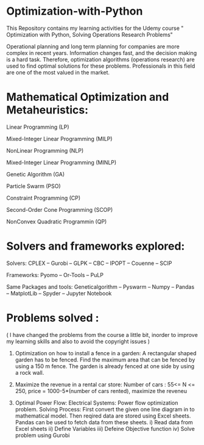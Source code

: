 # Optimization-with-Python
This Repository contains my learning activities for the Udemy course " Optimization with Python, Solving Operations Research Problems"

Operational planning and long term planning for companies are more complex in recent years. Information changes fast, and the decision making is a hard task. Therefore, optimization algorithms (operations research) are used to find optimal solutions for these problems. Professionals in this field are one of the most valued in the market.

 Mathematical Optimization and Metaheuristics:
 =============================================

Linear Programming (LP)

Mixed-Integer Linear Programming (MILP)

NonLinear Programming (NLP)

Mixed-Integer Linear Programming (MINLP)

Genetic Algorithm (GA)

Particle Swarm (PSO)

Constraint Programming (CP)

Second-Order Cone Programming (SCOP)

NonConvex Quadratic Programmin (QP)



Solvers and frameworks explored:
================================

Solvers: CPLEX – Gurobi – GLPK – CBC – IPOPT – Couenne – SCIP

Frameworks: Pyomo – Or-Tools – PuLP

Same Packages and tools: Geneticalgorithm – Pyswarm – Numpy – Pandas – MatplotLib – Spyder – Jupyter Notebook




Problems  solved :
==================
( I have changed the problems from the course a little bit, inorder to improve my learning skills and also to avoid the copyright issues )

1. Optimization on how to install a fence in a garden: A rectangular shaped garden has to be fenced. Find the maximum area that can be fenced by using a 150 m fence. The garden is already fenced at one side by using a rock wall.

2. Maximize the revenue in a rental car store: Number of cars : 55<= N <= 250, price = 1000-5*(number of cars rented), maximize the reveneu

3. Optimal Power Flow: Electrical Systems: Power flow optimization problem. 
    Solving Process: First convert the given one line diagram in to mathematical model. Then reqired data are stored using Excel sheets. Pandas can be used to fetch data from    these sheets. 
    i) Read data from Excel sheets
    ii) Define Variables
    iii) Defeine Objective function
    iv) Solve problem using Gurobi



